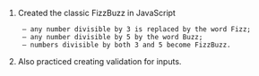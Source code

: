 1. Created the classic FizzBuzz in JavaScript
    
        — any number divisible by 3 is replaced by the word Fizz;
        — any number divisible by 5 by the word Buzz;
        — numbers divisible by both 3 and 5 become FizzBuzz.

2. Also practiced creating validation for inputs.
